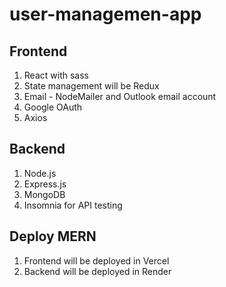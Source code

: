 # user-managemen-app
## Frontend
1. React with sass
2. State management will be Redux
3. Email - NodeMailer and Outlook email account
4. Google OAuth
7. Axios

## Backend
1. Node.js
2. Express.js
3. MongoDB
4. Insomnia for API testing

## Deploy MERN
1. Frontend will be deployed in Vercel
2. Backend will be deployed in Render
